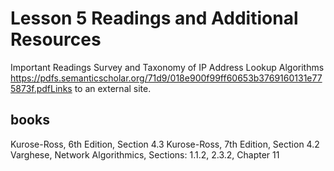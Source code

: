 # Lesson 5 Readings and Additional Resources

Important Readings
Survey and Taxonomy of IP Address Lookup Algorithms
<https://pdfs.semanticscholar.org/71d9/018e900f99ff60653b3769160131e775873f.pdfLinks> to an external site.

## books

Kurose-Ross, 6th Edition, Section 4.3
Kurose-Ross, 7th Edition, Section 4.2
Varghese, Network Algorithmics, Sections: 1.1.2,  2.3.2,  Chapter 11